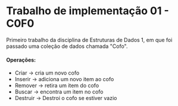 # Trabalho de implementação 01 - C0F0

Primeiro trabalho da disciplina de Estruturas de Dados 1, em que foi passado uma coleção de dados chamada "Cofo".

#### Operações:
* Criar -> cria um novo cofo
* Inserir -> adiciona um novo item ao cofo
* Remover -> retira um item do cofo
* Buscar -> encontra um item no cofo
* Destruir -> Destroi o cofo se estiver vazio
